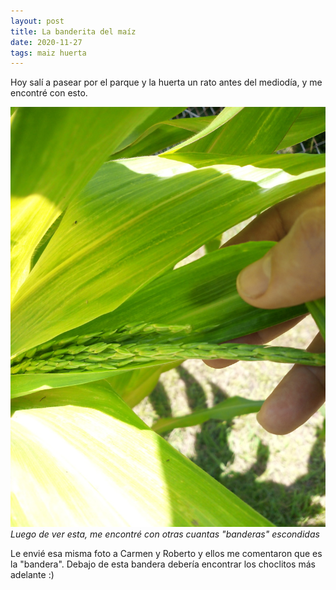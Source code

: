 ```yaml
---
layout: post
title: La banderita del maíz
date: 2020-11-27
tags: maiz huerta
---
```


Hoy salí a pasear por el parque y la huerta un rato antes del mediodía, y me encontré con esto.

![Bandera del maíz](/assets/img/maiz-banderita-2020-11-27.jpg)_Luego de ver esta, me encontré con otras cuantas "banderas" escondidas_

Le envié esa misma foto a Carmen y Roberto y ellos me comentaron que es la "bandera". Debajo de esta bandera debería encontrar los choclitos más adelante :)